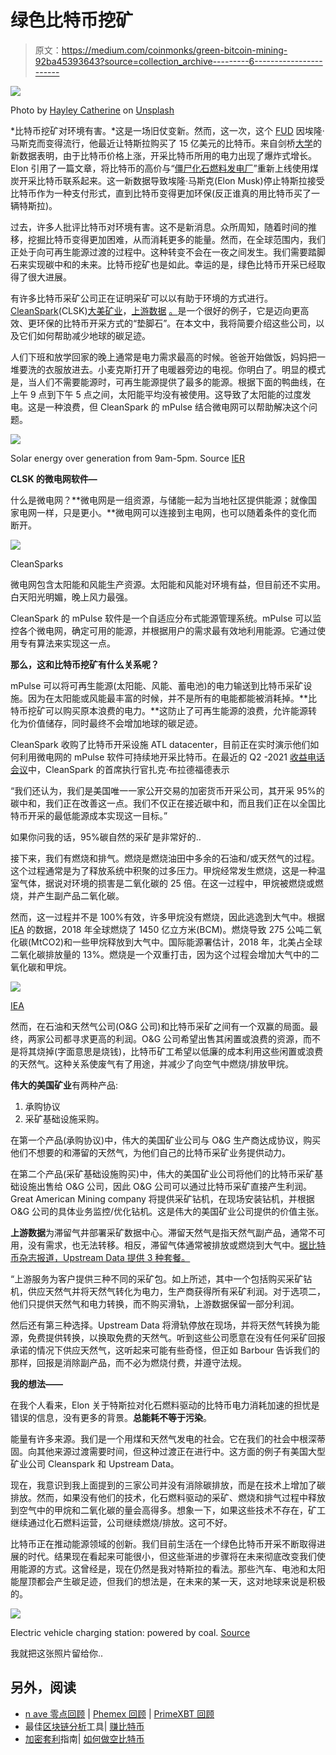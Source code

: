 # 绿色比特币挖矿

> 原文：<https://medium.com/coinmonks/green-bitcoin-mining-92ba45393643?source=collection_archive---------6----------------------->

![](img/3e7c96a0b53a3779232a0ca43dc4fcf7.png)

Photo by [Hayley Catherine](https://unsplash.com/@hcatherinephoto?utm_source=medium&utm_medium=referral) on [Unsplash](https://unsplash.com?utm_source=medium&utm_medium=referral)

*比特币挖矿对环境有害。*这是一场旧仗变新。然而，这一次，这个 [FUD](https://twitter.com/elonmusk/status/1392780304138473473/photo/1) 因埃隆·马斯克而变得流行，他最近让特斯拉购买了 15 亿美元的比特币。来自剑桥[大学](https://cbeci.org/)的新数据表明，由于比特币价格上涨，开采比特币所用的电力出现了爆炸式增长。Elon 引用了一篇文章，将比特币的高价与“[僵尸化石燃料发电厂](https://arstechnica.com/tech-policy/2021/05/private-equity-firm-revives-zombie-fossil-fuel-power-plant-to-mine-bitcoin/)”重新上线使用煤炭开采比特币联系起来。这一新数据导致埃隆·马斯克(Elon Musk)停止特斯拉接受比特币作为一种支付形式，直到比特币变得更加环保(反正谁真的用比特币买了一辆特斯拉)。

过去，许多人批评比特币对环境有害。这不是新消息。众所周知，随着时间的推移，挖掘比特币变得更加困难，从而消耗更多的能量。然而，在全球范围内，我们正处于向可再生能源过渡的过程中。这种转变不会在一夜之间发生。我们需要踏脚石来实现碳中和的未来。比特币挖矿也是如此。幸运的是，绿色比特币开采已经取得了很大进展。

有许多比特币采矿公司正在证明采矿可以以有助于环境的方式进行。[CleanSpark](https://www.cleanspark.com/)(CLSK)[大美矿业](https://gam.ai/)，[上游数据](https://www.upstreamdata.ca/) [。](https://www.crusoeenergy.com/)是一个很好的例子，它是迈向更高效、更环保的比特币开采方式的“垫脚石”。在本文中，我将简要介绍这些公司，以及它们如何帮助减少地球的碳足迹。

人们下班和放学回家的晚上通常是电力需求最高的时候。爸爸开始做饭，妈妈把一堆要洗的衣服放进去。小麦克斯打开了电暖器旁边的电视。你明白了。明显的模式是，当人们不需要能源时，可再生能源提供了最多的能源。根据下面的鸭曲线，在上午 9 点到下午 5 点之间，太阳能平均没有被使用。这导致了太阳能的过度发电。这是一种浪费，但 CleanSpark 的 mPulse 结合微电网可以帮助解决这个问题。

![](img/e11c88834c1a8f3a00b33148a559d1ca.png)

Solar energy over generation from 9am-5pm. Source [IER](https://www.instituteforenergyresearch.org/solar-energys-duck-curve/)

**CLSK 的微电网软件—**

什么是微电网？**微电网是一组资源，与储能一起为当地社区提供能源；就像国家电网一样，只是更小。**微电网可以连接到主电网，也可以随着条件的变化而断开。

![](img/1eeeb585a791a17de164c62d915746f8.png)

CleanSparks

微电网包含太阳能和风能生产资源。太阳能和风能对环境有益，但目前还不实用。白天阳光明媚，晚上风力最强。

CleanSpark 的 mPulse 软件是一个自适应分布式能源管理系统。mPulse 可以监控各个微电网，确定可用的能源，并根据用户的需求最有效地利用能源。它通过使用专有算法来实现这一点。

**那么，这和比特币挖矿有什么关系呢？**

mPulse 可以将可再生能源(太阳能、风能、蓄电池)的电力输送到比特币采矿设施。因为在太阳能或风能最丰富的时候，并不是所有的电能都能被消耗掉。**比特币挖矿可以购买原本浪费的电力。**这防止了可再生能源的浪费，允许能源转化为价值储存，同时最终不会增加地球的碳足迹。

CleanSpark 收购了比特币开采设施 ATL datacenter，目前正在实时演示他们如何利用微电网的 mPulse 软件可持续地开采比特币。在最近的 Q2 -2021 [收益电话会议](https://seekingalpha.com/article/4425905-cleansparks-clsk-ceo-zach-bradford-on-q2-2021-results-earnings-call-transcript)中，CleanSpark 的首席执行官扎克·布拉德福德表示

“我们还认为，我们是美国唯一一家公开交易的加密货币开采公司，其开采 95%的碳中和，我们正在改善这一点。我们不仅正在接近碳中和，而且我们正在以全国比特币开采的最低能源成本实现这一目标。”

如果你问我的话，95%碳自然的采矿是非常好的..

接下来，我们有燃烧和排气。燃烧是燃烧油田中多余的石油和/或天然气的过程。这个过程通常是为了释放系统中积聚的过多压力。甲烷经常发生燃烧，这是一种温室气体，据说对环境的损害是二氧化碳的 25 倍。在这一过程中，甲烷被燃烧或燃烧，并产生副产品二氧化碳。

然而，这一过程并不是 100%有效，许多甲烷没有燃烧，因此逃逸到大气中。根据 [IEA](https://www.iea.org/reports/flaring-emissions) 的数据，2018 年全球燃烧了 1450 亿立方米(BCM)。燃烧导致 275 公吨二氧化碳(MtCO2)和一些甲烷释放到大气中。国际能源署估计，2018 年，北美占全球二氧化碳排放量的 13%。燃烧是一个双重打击，因为这个过程会增加大气中的二氧化碳和甲烷。

![](img/4ea5cdd77e7f897bb1f5c21d7737eb7a.png)

[IEA](https://www.iea.org/data-and-statistics/charts/flaring-by-region-in-the-sustainable-development-scenario-1985-2030)

然而，在石油和天然气公司(O&G 公司)和比特币采矿之间有一个双赢的局面。最终，两家公司都寻求更高的利润。O&G 公司希望出售其闲置或浪费的资源，而不是将其烧掉(字面意思是烧钱)，比特币矿工希望以低廉的成本利用这些闲置或浪费的天然气。这种关系使废气有了用途，并减少了向空气中燃烧/排放甲烷。

**伟大的美国矿业**有两种产品:

1.  承购协议
2.  采矿基础设施采购。

在第一个产品(承购协议)中，伟大的美国矿业公司与 O&G 生产商达成协议，购买他们不想要的和滞留的天然气，为他们自己的比特币采矿业务提供动力。

在第二个产品(采矿基础设施购买)中，伟大的美国矿业公司将他们的比特币采矿基础设施出售给 O&G 公司，因此 O&G 公司可以通过比特币采矿直接产生利润。Great American Mining company 将提供采矿钻机，在现场安装钻机，并根据 O&G 公司的具体业务监控/优化钻机。这是伟大的美国矿业公司提供的价值主张。

**上游数据**为滞留气井部署采矿数据中心。滞留天然气是指天然气副产品，通常不可用，没有需求，也无法转移。相反，滞留气体通常被排放或燃烧到大气中。[据比特币杂志报道，Upstream Data 提供 3 种套餐。](https://bitcoinmagazine.com/business/oil-field-alchemy-how-bitcoin-can-turn-waste-emissions-proof-work)

“上游服务为客户提供三种不同的采矿包。如上所述，其中一个包括购买采矿钻机，供应天然气并将天然气转化为电力，生产商获得所有采矿利润。对于选项二，他们只提供天然气和电力转换，而不购买滑轨，上游数据保留一部分利润。

然后还有第三种选择。Upstream Data 将滑轨停放在现场，并将天然气转换为能源，免费提供转换，以换取免费的天然气。听到这些公司愿意在没有任何采矿回报承诺的情况下供应天然气，这听起来可能有些奇怪，但正如 Barbour 告诉我们的那样，回报是消除副产品，而不必为燃烧付费，并遵守法规。

**我的想法——**

在我个人看来，Elon 关于特斯拉对化石燃料驱动的比特币电力消耗加速的担忧是错误的信息，没有更多的背景。**总能耗不等于污染**。

能量有许多来源。我们是一个用煤和天然气发电的社会。它在我们的社会中根深蒂固。向其他来源过渡需要时间，但这种过渡正在进行中。这方面的例子有美国大型矿业公司 Cleanspark 和 Upstream Data。

现在，我意识到我上面提到的三家公司并没有消除碳排放，而是在技术上增加了碳排放。然而，如果没有他们的技术，化石燃料驱动的采矿、燃烧和排气过程中释放到空气中的甲烷和二氧化碳的量会高得多。想象一下，如果这些技术不存在，矿工继续通过化石燃料运营，公司继续燃烧/排放。这可不好。

比特币正在推动能源领域的创新。我们目前生活在一个绿色比特币开采不断取得进展的时代。结果现在看起来可能很小，但这些渐进的步骤将在未来彻底改变我们使用能源的方式。这曾经是，现在仍然是我对特斯拉的看法。那些汽车、电池和太阳能屋顶都会产生碳足迹，但我们的想法是，在未来的某一天，这对地球来说是积极的。

![](img/00e65b3f8775db18f9eadd1c0617ea09.png)

Electric vehicle charging station: powered by coal. [Source](/tantra-labs/3-reasons-why-we-shouldnt-worry-about-the-energy-consumption-of-bitcoin-35261a2fda4f)

我就把这张照片留给你..

## 另外，阅读

*   [n ave 零点回顾](/coinmonks/ngrave-zero-review-c465cf8307fc) | [Phemex 回顾](/coinmonks/phemex-review-4cfba0b49e28) | [PrimeXBT 回顾](/coinmonks/primexbt-review-88e0815be858)
*   最佳[区块链分析](https://bitquery.io/blog/best-blockchain-analysis-tools-and-software)工具| [赚比特币](/coinmonks/earn-bitcoin-6e8bd3c592d9)
*   [加密套利](/coinmonks/crypto-arbitrage-guide-how-to-make-money-as-a-beginner-62bfe5c868f6)指南| [如何做空比特币](/coinmonks/how-to-short-bitcoin-568a2d0b4ae5)